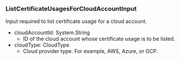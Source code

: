 ### ListCertificateUsagesForCloudAccountInput
Input required to list certificate usage for a cloud account.

- cloudAccountId: System.String
  - ID of the cloud account whose certificate usage is to be listed.
- cloudType: CloudType
  - Cloud provider type. For example, AWS, Azure, or GCP.
